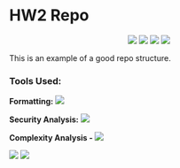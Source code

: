 # HW2 Repo
<p align="center"> 
    <img src="https://img.shields.io/badge/Language-Python3.13-blue">
    <img src="https://img.shields.io/badge/License-MIT-green">
    <img src="https://img.shields.io/badge/Platform-Linux-blue">
    <a href="https://github.com/SoftwareEngg2024/HW2_repo/actions/"> <img src="https://github.com/SoftwareEngg2024/HW2_repo/actions/workflows/python-app.yml/badge.svg"></a>
</p>

This is an example of a good repo structure.

### Tools Used:
<b>Formatting:</b> <img src="https://img.shields.io/badge/autopep8-green">

<b>Security Analysis:</b> <a href="https://raw.githubusercontent.com/SoftwareEngg2024/HW2_repo/master/post_traces/bandit_trace.log"><img src="https://img.shields.io/badge/Bandit-Low_Severity-yellow"></a>

<b>Complexity Analysis - <img src="https://img.shields.io/badge/Radon-passed-green"></b>

<a href="https://raw.githubusercontent.com/SoftwareEngg2024/HW2_repo/master/post_traces/radon_cc_trace.log"><img src="https://img.shields.io/badge/Cyclomatic_Complexity-A-green"></a>
<a href="https://raw.githubusercontent.com/SoftwareEngg2024/HW2_repo/master/post_traces/radon_mi_trace.log"><img src="https://img.shields.io/badge/Maintainability-A-green"></a>





